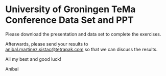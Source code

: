 # University of Groningen TeMa Conference Data Set and PPT

Please download the presentation and data set to complete the exercises. 

Afterwards, please send your results to anibal.martinez.sistac@tetrapak.com so that we can discuss the results. 

All my best and good luck!

Aníbal
